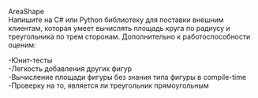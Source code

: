 AreaShape <br>
Напишите на C# или Python библиотеку для поставки внешним клиентам, которая умеет вычислять площадь круга по радиусу и треугольника по трем сторонам. Дополнительно к работоспособности оценим:

-Юнит-тесты <br>
-Легкость добавления других фигур <br>
-Вычисление площади фигуры без знания типа фигуры в compile-time <br>
-Проверку на то, является ли треугольник прямоугольным